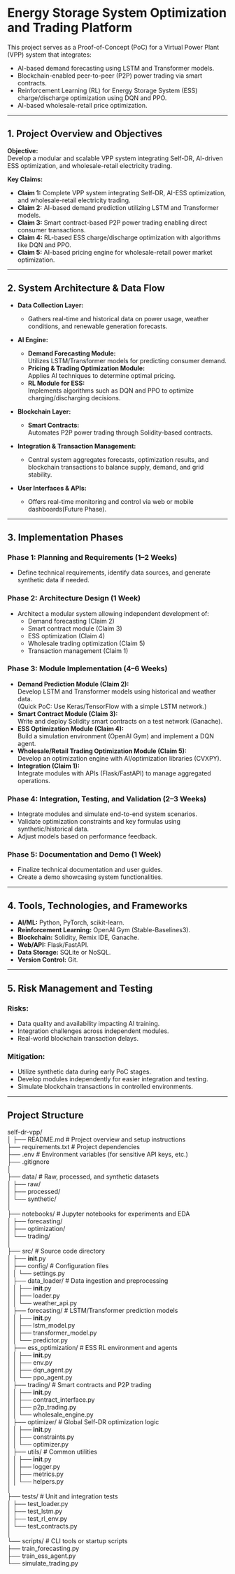 # Energy Storage System Optimization and Trading Platform 

This project serves as a Proof-of-Concept (PoC) for a Virtual Power Plant (VPP) system that integrates:

- AI-based demand forecasting using LSTM and Transformer models.
- Blockchain-enabled peer-to-peer (P2P) power trading via smart contracts.
- Reinforcement Learning (RL) for Energy Storage System (ESS) charge/discharge optimization using DQN and PPO.
- AI-based wholesale-retail price optimization.

---

## 1. Project Overview and Objectives

**Objective:**  
Develop a modular and scalable VPP system integrating Self-DR, AI-driven ESS optimization, and wholesale-retail electricity trading.

**Key Claims:**

- **Claim 1:** Complete VPP system integrating Self-DR, AI-ESS optimization, and wholesale-retail electricity trading.
- **Claim 2:** AI-based demand prediction utilizing LSTM and Transformer models.
- **Claim 3:** Smart contract-based P2P power trading enabling direct consumer transactions.
- **Claim 4:** RL-based ESS charge/discharge optimization with algorithms like DQN and PPO.
- **Claim 5:** AI-based pricing engine for wholesale-retail power market optimization.

---

## 2. System Architecture & Data Flow

- **Data Collection Layer:**
    - Gathers real-time and historical data on power usage, weather conditions, and renewable generation forecasts.
    
- **AI Engine:**
    - **Demand Forecasting Module:**  
        Utilizes LSTM/Transformer models for predicting consumer demand.
    - **Pricing & Trading Optimization Module:**  
        Applies AI techniques to determine optimal pricing.
    - **RL Module for ESS:**  
        Implements algorithms such as DQN and PPO to optimize charging/discharging decisions.

- **Blockchain Layer:**
    - **Smart Contracts:**  
        Automates P2P power trading through Solidity-based contracts.
    
- **Integration & Transaction Management:**
    - Central system aggregates forecasts, optimization results, and blockchain transactions to balance supply, demand, and grid stability.
    
- **User Interfaces & APIs:**
    - Offers real-time monitoring and control via web or mobile dashboards(Future Phase).

---

## 3. Implementation Phases

### Phase 1: Planning and Requirements (1–2 Weeks)
- Define technical requirements, identify data sources, and generate synthetic data if needed.

### Phase 2: Architecture Design (1 Week)
- Architect a modular system allowing independent development of:
    - Demand forecasting (Claim 2)
    - Smart contract module (Claim 3)
    - ESS optimization (Claim 4)
    - Wholesale trading optimization (Claim 5)
    - Transaction management (Claim 1)

### Phase 3: Module Implementation (4–6 Weeks)
- **Demand Prediction Module (Claim 2):**  
    Develop LSTM and Transformer models using historical and weather data.  
    (Quick PoC: Use Keras/TensorFlow with a simple LSTM network.)
- **Smart Contract Module (Claim 3):**  
    Write and deploy Solidity smart contracts on a test network (Ganache).
- **ESS Optimization Module (Claim 4):**  
    Build a simulation environment (OpenAI Gym) and implement a DQN agent.
- **Wholesale/Retail Trading Optimization Module (Claim 5):**  
    Develop an optimization engine with AI/optimization libraries (CVXPY).
- **Integration (Claim 1):**  
    Integrate modules with APIs (Flask/FastAPI) to manage aggregated operations.

### Phase 4: Integration, Testing, and Validation (2–3 Weeks)
- Integrate modules and simulate end-to-end system scenarios.
- Validate optimization constraints and key formulas using synthetic/historical data.
- Adjust models based on performance feedback.

### Phase 5: Documentation and Demo (1 Week)
- Finalize technical documentation and user guides.
- Create a demo showcasing system functionalities.

---

## 4. Tools, Technologies, and Frameworks

- **AI/ML:** Python, PyTorch, scikit-learn.
- **Reinforcement Learning:** OpenAI Gym (Stable-Baselines3).
- **Blockchain:** Solidity, Remix IDE, Ganache.
- **Web/API:** Flask/FastAPI.
- **Data Storage:** SQLite or NoSQL.
- **Version Control:** Git.

---

## 5. Risk Management and Testing

### Risks:
- Data quality and availability impacting AI training.
- Integration challenges across independent modules.
- Real-world blockchain transaction delays.

### Mitigation:
- Utilize synthetic data during early PoC stages.
- Develop modules independently for easier integration and testing.
- Simulate blockchain transactions in controlled environments.

---

## Project Structure

self-dr-vpp/  
│ 
├── README.md                  # Project overview and setup instructions  
├── requirements.txt           # Project dependencies  
├── .env                       # Environment variables (for sensitive API keys, etc.)  
├── .gitignore  
│  
├── data/                      # Raw, processed, and synthetic datasets  
│   ├── raw/  
│   ├── processed/  
│   └── synthetic/  
│  
├── notebooks/                 # Jupyter notebooks for experiments and EDA  
│   ├── forecasting/  
│   ├── optimization/  
│   └── trading/  
│  
├── src/                       # Source code directory  
│   ├── __init__.py  
│   ├── config/                # Configuration files  
│   │   └── settings.py  
│   ├── data_loader/           # Data ingestion and preprocessing  
│   │   ├── __init__.py  
│   │   ├── loader.py  
│   │   └── weather_api.py  
│   ├── forecasting/           # LSTM/Transformer prediction models  
│   │   ├── __init__.py  
│   │   ├── lstm_model.py  
│   │   ├── transformer_model.py  
│   │   └── predictor.py  
│   ├── ess_optimization/      # ESS RL environment and agents  
│   │   ├── __init__.py  
│   │   ├── env.py  
│   │   ├── dqn_agent.py  
│   │   └── ppo_agent.py  
│   ├── trading/               # Smart contracts and P2P trading  
│   │   ├── __init__.py  
│   │   ├── contract_interface.py  
│   │   ├── p2p_trading.py  
│   │   └── wholesale_engine.py  
│   ├── optimizer/             # Global Self-DR optimization logic  
│   │   ├── __init__.py  
│   │   ├── constraints.py  
│   │   └── optimizer.py  
│   ├── utils/                 # Common utilities  
│   │   ├── __init__.py  
│   │   ├── logger.py  
│   │   ├── metrics.py  
│   │   └── helpers.py  
│  
├── tests/                     # Unit and integration tests  
│   ├── test_loader.py  
│   ├── test_lstm.py  
│   ├── test_rl_env.py  
│   └── test_contracts.py  
│  
└── scripts/                   # CLI tools or startup scripts  
        ├── train_forecasting.py  
        ├── train_ess_agent.py  
        └── simulate_trading.py
